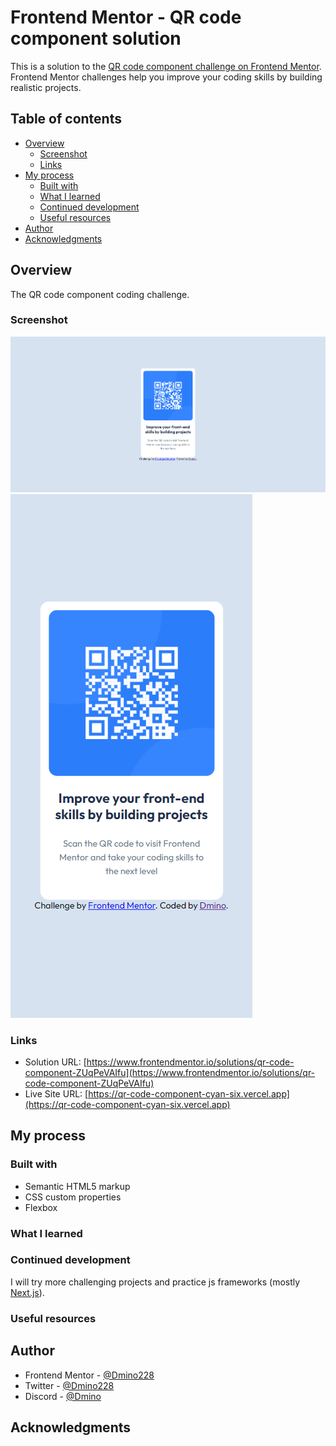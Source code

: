 # Frontend Mentor - QR code component solution

This is a solution to the [QR code component challenge on Frontend Mentor](https://www.frontendmentor.io/challenges/qr-code-component-iux_sIO_H). Frontend Mentor challenges help you improve your coding skills by building realistic projects. 

## Table of contents

- [Overview](#overview)
  - [Screenshot](#screenshot)
  - [Links](#links)
- [My process](#my-process)
  - [Built with](#built-with)
  - [What I learned](#what-i-learned)
  - [Continued development](#continued-development)
  - [Useful resources](#useful-resources)
- [Author](#author)
- [Acknowledgments](#acknowledgments)

## Overview

The QR code component coding challenge.

### Screenshot

![](./screencapture-127-0-0-1-5500-index-html-2024-08-19-17_50_55.png)
![](./screencapture-127-0-0-1-5500-index-html-2024-08-19-17_51_23.png)

### Links

- Solution URL: [https://www.frontendmentor.io/solutions/qr-code-component-ZUqPeVAIfu](https://www.frontendmentor.io/solutions/qr-code-component-ZUqPeVAIfu)
- Live Site URL: [https://qr-code-component-cyan-six.vercel.app](https://qr-code-component-cyan-six.vercel.app)

## My process

### Built with

- Semantic HTML5 markup
- CSS custom properties
- Flexbox

### What I learned

### Continued development

I will try more challenging projects and practice js frameworks (mostly [Next.js](https://nextjs.org)).

### Useful resources

## Author

- Frontend Mentor - [@Dmino228](https://www.frontendmentor.io/profile/Dmino228)
- Twitter - [@Dmino228](https://x.com/Dmino228)
- Discord - [@Dmino](discord.com/users/450691197522935818)

## Acknowledgments